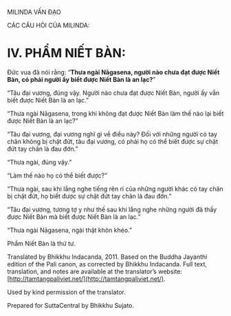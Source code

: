  

MILINDA VẤN ĐẠO

CÁC CÂU HỎI CỦA MILINDA:

# IV. PHẨM NIẾT BÀN:

Đức vua đã nói rằng: “**Thưa ngài Nāgasena, người nào chưa đạt được Niết Bàn, có phải người ấy biết được Niết Bàn là an lạc?**”

“Tâu đại vương, đúng vậy. Người nào chưa đạt được Niết Bàn, người ấy vẫn biết được Niết Bàn là an lạc.”

“Thưa ngài Nāgasena, trong khi không đạt được Niết Bàn làm thế nào lại biết được Niết Bàn là an lạc?”

“Tâu đại vương, đại vương nghĩ gì về điều này? Đối với những người có tay chân không bị chặt đứt, tâu đại vương, có phải họ có thể biết được sự chặt đứt tay chân là đau đớn.”

“Thưa ngài, đúng vậy.”

“Làm thế nào họ có thể biết được?”

“Thưa ngài, sau khi lắng nghe tiếng rên rỉ của những người khác có tay chân bị chặt đứt, họ biết được sự chặt đứt tay chân là đau đớn.”

“Tâu đại vương, tương tợ y như thế sau khi lắng nghe những người đã thấy được Niết Bàn mà biết được Niết Bàn là an lạc.”

“Thưa ngài Nāgasena, ngài thật khôn khéo.”

Phẩm Niết Bàn là thứ tư.

Translated by Bhikkhu Indacanda, 2011. Based on the Buddha Jayanthi edition of the Pali canon, as corrected by Bhikkhu Indacanda. Full text, translation, and notes are available at the translator’s website: [http://tamtangpaliviet.net/](http://tamtangpaliviet.net/).

Used by kind permission of the translator.

Prepared for SuttaCentral by Bhikkhu Sujato.